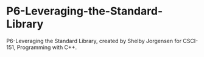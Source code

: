 # P6-Leveraging-the-Standard-Library
P6-Leveraging the Standard Library, created by Shelby Jorgensen for CSCI-151, Programming with C++.
